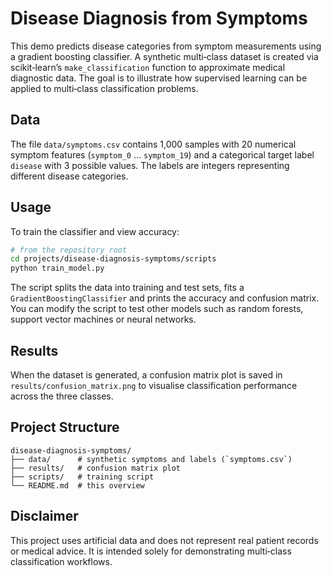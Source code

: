# Disease Diagnosis from Symptoms

This demo predicts disease categories from symptom measurements using a gradient boosting classifier.  A synthetic multi‑class dataset is created via scikit‑learn’s `make_classification` function to approximate medical diagnostic data.  The goal is to illustrate how supervised learning can be applied to multi‑class classification problems.

## Data

The file `data/symptoms.csv` contains 1,000 samples with 20 numerical symptom features (`symptom_0` … `symptom_19`) and a categorical target label `disease` with 3 possible values.  The labels are integers representing different disease categories.

## Usage

To train the classifier and view accuracy:

```bash
# from the repository root
cd projects/disease-diagnosis-symptoms/scripts
python train_model.py
```

The script splits the data into training and test sets, fits a `GradientBoostingClassifier` and prints the accuracy and confusion matrix.  You can modify the script to test other models such as random forests, support vector machines or neural networks.

## Results

When the dataset is generated, a confusion matrix plot is saved in `results/confusion_matrix.png` to visualise classification performance across the three classes.

## Project Structure

```
disease-diagnosis-symptoms/
├── data/      # synthetic symptoms and labels (`symptoms.csv`)
├── results/   # confusion matrix plot
├── scripts/   # training script
└── README.md  # this overview
```

## Disclaimer

This project uses artificial data and does not represent real patient records or medical advice.  It is intended solely for demonstrating multi‑class classification workflows.